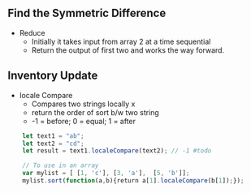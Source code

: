 ## Find the Symmetric Difference
- Reduce
	- Initially it takes input from array 2 at a time sequential 
	- Return the output of first two and works the way forward.

## Inventory Update
 - locale Compare
	 - Compares two strings locally x
	 - return the order of sort b/w two string
	 - -1 = before; 0 = equal; 1 = after

```javascript
	let text1 = "ab";
	let text2 = "cd";
	let result = text1.localeCompare(text2); // -1 #todo 

	// To use in an array
	var mylist = [ [1, 'c'], [3, 'a'],  [5, 'b']];
	mylist.sort(function(a,b){return a[1].localeCompare(b[1]);});
```
